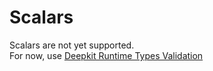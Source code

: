 # Scalars

Scalars are not yet supported. <br />
For now, use [Deepkit Runtime Types Validation](https://deepkit.io/documentation/runtime-types/validation)
